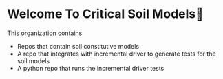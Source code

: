 # Welcome To Critical Soil Models👋

This organization contains
* Repos that contain soil constitutive models
* A repo that integrates with incremental driver to generate tests for the soil models
* A python repo that runs the incremental driver tests
